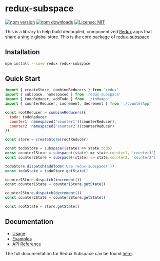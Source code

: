 # redux-subspace

[![npm version](https://img.shields.io/npm/v/redux-subspace.svg?style=flat-square)](https://www.npmjs.com/package/redux-subspace)
[![npm downloads](https://img.shields.io/npm/dm/redux-subspace.svg?style=flat-square)](https://www.npmjs.com/package/redux-subspace)
[![License: MIT](https://img.shields.io/npm/l/redux-subspace.svg?style=flat-square)](/LICENSE.md)

This is a library to help build decoupled, componentized [Redux](http://redux.js.org/) apps that share a single global store. This is the core package of [redux-subspace](/)

## Installation

```sh
npm install --save redux redux-subspace
```

## Quick Start

```javascript
import { createStore, combineReducers } from 'redux'
import { subspace, namespaced } from 'redux-subspace'
import { todoReducer, addTodo } from './todoApp'
import { counterReducer, increment, decrement } from './counterApp'

const rootReducer = combineReducers({
  todo: todoReducer
  counter1: namespaced('counter1')(counterReducer),
  counter2: namespaced('counter2')(counterReducer)
})

const store = createStore(rootReducer)

const todoStore = subspace((state) => state.todo)
const counter1Store = subspace((state) => state.counter1, 'counter1')
const counter2Store = subspace((state) => state.counter2, 'counter2')

todoStore.dispatch(addTodo('Use redux-subspace!'))
const todoState = todoStore.getState()

counter1Store.dispatch(increment())
const counter1State = counter1Store.getState()

counter2Store.dispatch(decrement())
const counter2State = counter2Store.getState()

const rootState = store.getState()
```

## Documentation

* [Usage](/docs/basics/CreatingSubspaces.md)
* [Examples](/docs/Examples.md#redux-subspace)
* [API Reference](/packages/redux-subspace/docs/api/README.md)

The full documentation for Redux Subspace can be found [here](https://ioof-holdings.github.io/redux-subspace/).
